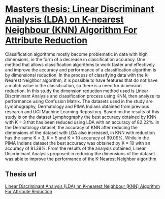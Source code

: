 # [Masters thesis: Linear Discriminant Analysis (LDA) on K-nearest Neighbour (KNN) Algorithm For Attribute Reduction](https://github.com/fiqgant/Linear-Discriminant-Analysis-LDA-nn-K-nearest-Neighbour-KNN-Algorithm-For-Attribute-Reduction)

Classification algorithms mostly become problematic in data with high dimensions, in the form of a decrease in classification accuracy. One method that allows classification algorithms to work faster and effectively and improve the accuracy and performance of a classification algorithm is by dimensional reduction. In the process of classifying data with the K-Nearest Neighbor algorithm, it is possible to have features that do not have a match value in the classification, so there is a need for dimension reduction. In this study the dimension reduction method used is Linear Discriminant Analysis and classification process using KNN, then analyze its performance using Confusion Matrix. The datasets used in the study are Lymphography, Dermatology and PIMA Indians obtained from previous research and UCI Machine Learning Repository. Based on the results of this study is on the dataset Lymphography the best accuracy obtained by KNN with K = 3 that has been reduced using LDA with an accuracy of 82.22%. In the Dermatology dataset, the accuracy of KNN after reducing the dimensions of the dataset with LDA also increased, in KNN with reduction has the same K = 3, K = 5 and K = 10 accuracy of 99.09%. While in the PIMA Indians dataset the best accuracy was obtained by K = 10 with an accuracy of 81.39%. From the results of the analysis obtained, Linear Discriminant Analysis proposed in reducing the dimensions of the dataset was able to improve the performance of the K-Nearest Neighbor algorithm. 

## Thesis url
[Linear Discriminant Analysis (LDA) nn K-nearest Neighbour (KNN) Algorithm For Attribute Reduction](https://repositori.usu.ac.id/bitstream/handle/123456789/47191/187038052.pdf?sequence=1&isAllowed=y "Repositori USU")
